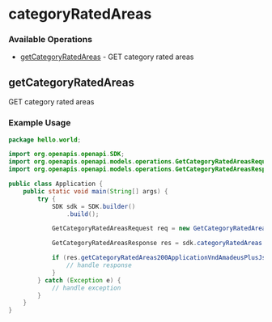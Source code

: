 # categoryRatedAreas

### Available Operations

* [getCategoryRatedAreas](#getcategoryratedareas) - GET category rated areas

## getCategoryRatedAreas

GET category rated areas

### Example Usage

```java
package hello.world;

import org.openapis.openapi.SDK;
import org.openapis.openapi.models.operations.GetCategoryRatedAreasRequest;
import org.openapis.openapi.models.operations.GetCategoryRatedAreasResponse;

public class Application {
    public static void main(String[] args) {
        try {
            SDK sdk = SDK.builder()
                .build();

            GetCategoryRatedAreasRequest req = new GetCategoryRatedAreasRequest(7151.9, 8442.66);            

            GetCategoryRatedAreasResponse res = sdk.categoryRatedAreas.getCategoryRatedAreas(req);

            if (res.getCategoryRatedAreas200ApplicationVndAmadeusPlusJsonObject != null) {
                // handle response
            }
        } catch (Exception e) {
            // handle exception
        }
    }
}
```
